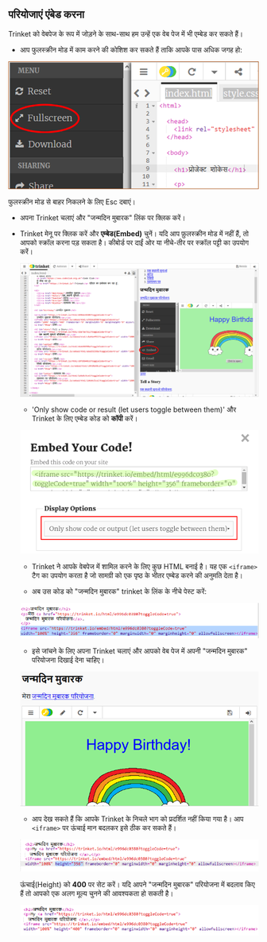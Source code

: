 ## परियोजाएं एंबेड करना

Trinket को वेबपेज के रूप में जोड़ने के साथ-साथ हम उन्हें एक वेब पेज में भी एम्बेड कर सकते हैं।

+ आप फुलस्क्रीन मोड में काम करने की कोशिश कर सकते हैं ताकि आपके पास अधिक जगह हो:

![screenshot](images/showcase-fullscreen.png)

फुलस्क्रीन मोड से बाहर निकलने के लिए Esc दबाएं।

+ अपना Trinket चलाएं और "जन्मदिन मुबारक" लिंक पर क्लिक करें।

+ Trinket मेनू पर क्लिक करें और **एम्बेड(Embed)** चुनें। यदि आप फ़ुलस्क्रीन मोड में नहीं हैं, तो आपको स्क्रॉल करना पड़ सकता है। कीबोर्ड पर दाईं ओर या नीचे-तीर पर स्क्रॉल पट्टी का उपयोग करें। 
    
    ![screenshot](images/showcase-embed-code.png)
    
    + 'Only show code or result (let users toggle between them)' और Trinket के लिए एम्बेड कोड को **कॉपी** करें। 
    
    ![screenshot](images/showcase-embed.png)
    
    + Trinket ने आपके वेबपेज में शामिल करने के लिए कुछ HTML बनाई है। यह एक `<iframe>` टैग का उपयोग करता है जो सामग्री को एक पृष्ठ के भीतर एम्बेड करने की अनुमति देता है।
    
    + अब उस कोड को "जन्मदिन मुबारक" trinket के लिंक के नीचे पेस्ट करें:
    
    ![screenshot](images/showcase-paste-embed.png)
    
    + इसे जांचने के लिए अपना Trinket चलाएं और आपको वेब पेज में अपनी "जन्मदिन मुबारक" परियोजना दिखाई देना चाहिए। 
    
    ![screenshot](images/showcase-embed-output.png)
    
    + आप देख सकते हैं कि आपके Trinket के निचले भाग को प्रदर्शित नहीं किया गया है। आप `<iframe>` पर ऊंचाई मान बदलकर इसे ठीक कर सकते हैं। 
    
    ![screenshot](images/showcase-embed-height.png)
    
    ऊंचाई(Height) को **400** पर सेट करें। यदि आपने "जन्मदिन मुबारक" परियोजना में बदलाव किए हैं तो आपको एक अलग मूल्य चुनने की आवश्यकता हो सकती है।
    
    ![screenshot](images/showcase-embed-fixed.png)